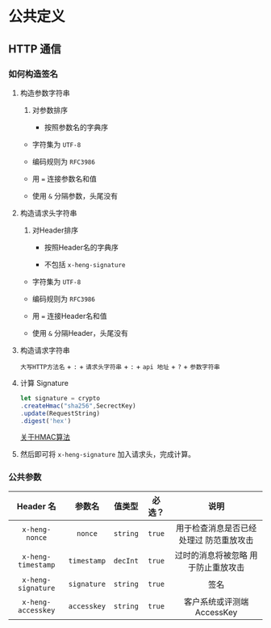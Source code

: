 # 公共定义

## HTTP 通信

### 如何构造签名

1. 构造参数字符串

    1. 对参数排序

        - 按照参数名的字典序

    - 字符集为 `UTF-8`

    - 编码规则为 `RFC3986`

    - 用 `=` 连接参数名和值

    - 使用 `&` 分隔参数，头尾没有

2. 构造请求头字符串

    1. 对Header排序

        - 按照Header名的字典序

        - 不包括 `x-heng-signature`

    - 字符集为 `UTF-8`

    - 编码规则为 `RFC3986`

    - 用 `=` 连接Header名和值

    - 使用 `&` 分隔Header，头尾没有

3. 构造请求字符串

    `大写HTTP方法名` + `:` + `请求头字符串` + `:` + `api 地址` + `?` + `参数字符串`

4. 计算 Signature

    ```typescript
    let signature = crypto
    .createHmac("sha256",SecrectKey)
    .update(RequestString)
    .digest('hex')
    ```

    [关于HMAC算法](https://www.biaodianfu.com/hmac.html)

5. 然后即可将 `x-heng-signature` 加入请求头，完成计算。

### 公共参数

|     Header 名      |   参数名    |  值类型  | 必选？ |                  说明                   |
| :----------------: | :---------: | :------: | :----: | :-------------------------------------: |
|   `x-heng-nonce`   |   `nonce`   | `string` | `true` | 用于检查消息是否已经处理过 防范重放攻击 |
| `x-heng-timestamp` | `timestamp` | `decInt` | `true` |   过时的消息将被忽略 用于防止重放攻击   |
| `x-heng-signature` | `signature` | `string` | `true` |                  签名                   |
| `x-heng-accesskey` | `accesskey` | `string` | `true` |            客户系统或评测端 AccessKey             |
